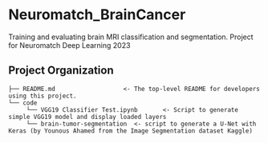 # Neuromatch_BrainCancer
Training and evaluating brain MRI classification and segmentation.  Project for Neuromatch Deep Learning 2023

Project Organization
------------

    ├── README.md                   <- The top-level README for developers using this project.
    └── code
         └── VGG19 Classifier Test.ipynb       <- Script to generate simple VGG19 model and display loaded layers
         └── brain-tumor-segmentation  <- script to generate a U-Net with Keras (by Younous Ahamed from the Image Segmentation dataset Kaggle)
